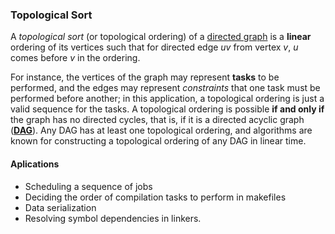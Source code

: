 ### Topological Sort

A _topological sort_ (or topological ordering) of a [directed graph](https://en.wikipedia.org/wiki/Directed_graph) is a **linear** ordering of its vertices such that for directed edge *uv* from vertex *v*, *u* comes before *v* in the ordering.

For instance, the vertices of the graph may represent **tasks** to be performed, and the edges may represent _constraints_ that one task must be performed before another; in this application, a topological ordering is just a valid sequence for the tasks. A topological ordering is possible **if and only if** the graph has no directed cycles, that is, if it is a directed acyclic graph ([**DAG**](https://en.wikipedia.org/wiki/Directed_acyclic_graph)). Any DAG has at least one topological ordering, and algorithms are known for constructing a topological ordering of any DAG in linear time.

#### Aplications

* Scheduling a sequence of jobs
* Deciding the order of compilation tasks to perform in makefiles
* Data serialization
* Resolving symbol dependencies in linkers.